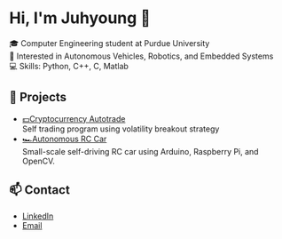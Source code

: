 # Hi, I'm Juhyoung 👋

🎓 Computer Engineering student at Purdue University  
🚗 Interested in Autonomous Vehicles, Robotics, and Embedded Systems  
💻 Skills: Python, C++, C, Matlab

## 🔧 Projects
- [💵Cryptocurrency Autotrade](https://github.com/chick-phill-a/crypto-autotrade)  
  Self trading program using volatility breakout strategy
- [🏎️Autonomous RC Car](https://github.com/chick-phill-a/Mini-autonomous-car)  
  Small-scale self-driving RC car using Arduino, Raspberry Pi, and OpenCV.

## 📫 Contact
- [LinkedIn](https://linkedin.com/in/juhyoung-lee-a121aa239)  
- [Email](mailto:lee4202@purdue.edu)  
